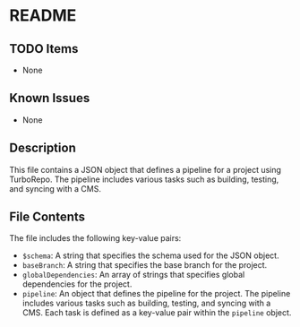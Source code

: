 # README

## TODO Items
- None

## Known Issues
- None

## Description
This file contains a JSON object that defines a pipeline for a project using TurboRepo. The pipeline includes various tasks such as building, testing, and syncing with a CMS. 

## File Contents
The file includes the following key-value pairs:
- `$schema`: A string that specifies the schema used for the JSON object.
- `baseBranch`: A string that specifies the base branch for the project.
- `globalDependencies`: An array of strings that specifies global dependencies for the project.
- `pipeline`: An object that defines the pipeline for the project. The pipeline includes various tasks such as building, testing, and syncing with a CMS. Each task is defined as a key-value pair within the `pipeline` object.